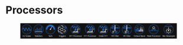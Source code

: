 # Processors



<figure><img src="../../.gitbook/assets/DX+elements(926x91).png" alt=""><figcaption></figcaption></figure>
